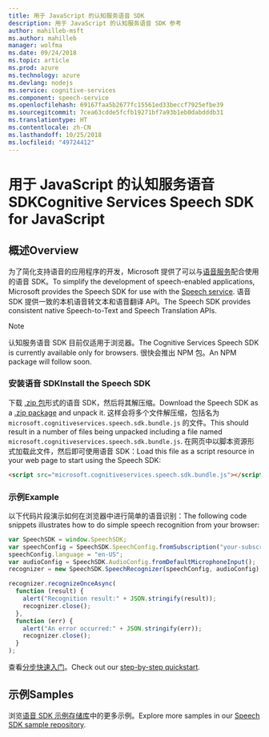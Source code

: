 ```yaml
---
title: 用于 JavaScript 的认知服务语音 SDK
description: 用于 JavaScript 的认知服务语音 SDK 参考
author: mahilleb-msft
ms.author: mahilleb
manager: wolfma
ms.date: 09/24/2018
ms.topic: article
ms.prod: azure
ms.technology: azure
ms.devlang: nodejs
ms.service: cognitive-services
ms.component: speech-service
ms.openlocfilehash: 69167faa5b2677fc15561ed33beccf7925efbe39
ms.sourcegitcommit: 7cea63cdde5fcfb19271bf7a93b1eb0dabdddb31
ms.translationtype: HT
ms.contentlocale: zh-CN
ms.lasthandoff: 10/25/2018
ms.locfileid: "49724412"
---
```

# <a name="cognitive-services-speech-sdk-for-javascript"></a><span data-ttu-id="d1fbb-103">用于 JavaScript 的认知服务语音 SDK</span><span class="sxs-lookup"><span data-stu-id="d1fbb-103">Cognitive Services Speech SDK for JavaScript</span></span>

## <a name="overview"></a><span data-ttu-id="d1fbb-104">概述</span><span class="sxs-lookup"><span data-stu-id="d1fbb-104">Overview</span></span>

<span data-ttu-id="d1fbb-105">为了简化支持语音的应用程序的开发，Microsoft 提供了可以与[语音服务](https://aka.ms/csspeech)配合使用的语音 SDK。</span><span class="sxs-lookup"><span data-stu-id="d1fbb-105">To simplify the development of speech-enabled applications, Microsoft provides the Speech SDK for use with the [Speech service](https://aka.ms/csspeech).</span></span>
<span data-ttu-id="d1fbb-106">语音 SDK 提供一致的本机语音转文本和语音翻译 API。</span><span class="sxs-lookup"><span data-stu-id="d1fbb-106">The Speech SDK provides consistent native Speech-to-Text and Speech Translation APIs.</span></span>

> [!NOTE]
> <span data-ttu-id="d1fbb-107">认知服务语音 SDK 目前仅适用于浏览器。</span><span class="sxs-lookup"><span data-stu-id="d1fbb-107">The Cognitive Services Speech SDK is currently available only for browsers.</span></span>
> <span data-ttu-id="d1fbb-108">很快会推出 NPM 包。</span><span class="sxs-lookup"><span data-stu-id="d1fbb-108">An NPM package will follow soon.</span></span>

### <a name="install-the-speech-sdk"></a><span data-ttu-id="d1fbb-109">安装语音 SDK</span><span class="sxs-lookup"><span data-stu-id="d1fbb-109">Install the Speech SDK</span></span>

<span data-ttu-id="d1fbb-110">下载 [.zip 包](https://aka.ms/csspeech/jsbrowserpackage)形式的语音 SDK，然后将其解压缩。</span><span class="sxs-lookup"><span data-stu-id="d1fbb-110">Download the Speech SDK as a [.zip package](https://aka.ms/csspeech/jsbrowserpackage) and unpack it.</span></span>
<span data-ttu-id="d1fbb-111">这样会将多个文件解压缩，包括名为 `microsoft.cognitiveservices.speech.sdk.bundle.js` 的文件。</span><span class="sxs-lookup"><span data-stu-id="d1fbb-111">This should result in a number of files being unpacked including a file named `microsoft.cognitiveservices.speech.sdk.bundle.js`.</span></span>
<span data-ttu-id="d1fbb-112">在网页中以脚本资源形式加载此文件，然后即可使用语音 SDK：</span><span class="sxs-lookup"><span data-stu-id="d1fbb-112">Load this file as a script resource in your web page to start using the Speech SDK:</span></span>

```html
<script src="microsoft.cognitiveservices.speech.sdk.bundle.js"></script>
```

### <a name="example"></a><span data-ttu-id="d1fbb-113">示例</span><span class="sxs-lookup"><span data-stu-id="d1fbb-113">Example</span></span> 

<span data-ttu-id="d1fbb-114">以下代码片段演示如何在浏览器中进行简单的语音识别：</span><span class="sxs-lookup"><span data-stu-id="d1fbb-114">The following code snippets illustrates how to do simple speech recognition from your browser:</span></span>

```javascript 
var SpeechSDK = window.SpeechSDK;
var speechConfig = SpeechSDK.SpeechConfig.fromSubscription("your-subscription-key", "your-service-region");
speechConfig.language = "en-US";
var audioConfig = SpeechSDK.AudioConfig.fromDefaultMicrophoneInput();
recognizer = new SpeechSDK.SpeechRecognizer(speechConfig, audioConfig);

recognizer.recognizeOnceAsync(
  function (result) {
    alert("Recognition result:" + JSON.stringify(result));
    recognizer.close();
  },
  function (err) {
    alert("An error occurred:" + JSON.stringify(err));
    recognizer.close();
  }
);
``` 

<span data-ttu-id="d1fbb-115">查看[分步快速入门](/azure/cognitive-services/speech-service/quickstart-js-browser)。</span><span class="sxs-lookup"><span data-stu-id="d1fbb-115">Check out our [step-by-step quickstart](/azure/cognitive-services/speech-service/quickstart-js-browser).</span></span>

## <a name="samples"></a><span data-ttu-id="d1fbb-116">示例</span><span class="sxs-lookup"><span data-stu-id="d1fbb-116">Samples</span></span>

<span data-ttu-id="d1fbb-117">浏览[语音 SDK 示例存储库](https://aka.ms/csspeech/samples)中的更多示例。</span><span class="sxs-lookup"><span data-stu-id="d1fbb-117">Explore more samples in our [Speech SDK sample repository](https://aka.ms/csspeech/samples).</span></span>
